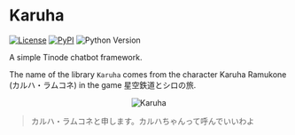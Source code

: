 # Karuha

[![License](https://img.shields.io/github/license/Ovizro/Karuha.svg)](LICENSE)
[![PyPI](https://img.shields.io/pypi/v/KaruhaBot.svg)](https://pypi.python.org/pypi/KaruhaBot)
![Python Version](https://img.shields.io/badge/python-3.8%20|%203.9%20|%203.10%20|%203.11-blue.svg)

A simple Tinode chatbot framework.

The name of the library `Karuha` comes from the character Karuha Ramukone (カルハ・ラムコネ) in the game 星空鉄道とシロの旅.

<center>

![Karuha](https://serve.visecy.top/img/karuha.png)

</center>

> カルハ・ラムコネと申します。カルハちゃんって呼んでいいわよ
